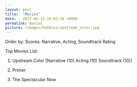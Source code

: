 ```yaml
---
layout: post
title:  "Movies"
date:   2017-06-13 19:02:34 +0800
permalink: movies
picture: /images/hobbies/upstream_color.jpg
---
```


Order by: 
Scores: Narrative, Acting, Soundtrack
Rating

Top Movies List:

1. Upstream Color [Narrative (10) Acting (10) Soundtrack (10)]

2. Primer

3. The Spectacular Now